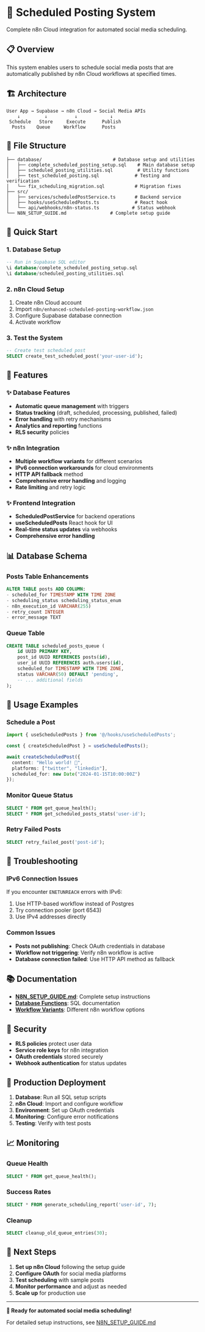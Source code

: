 # 🚀 Scheduled Posting System

Complete n8n Cloud integration for automated social media scheduling.

## 📋 Overview

This system enables users to schedule social media posts that are automatically published by n8n Cloud workflows at specified times.

## 🏗️ Architecture

```
User App → Supabase → n8n Cloud → Social Media APIs
    ↓         ↓          ↓            ↓
 Schedule   Store     Execute      Publish
  Posts    Queue     Workflow      Posts
```

## 📁 File Structure

```
├── database/                          # Database setup and utilities
│   ├── complete_scheduled_posting_setup.sql    # Main database setup
│   ├── scheduled_posting_utilities.sql         # Utility functions
│   ├── test_scheduled_posting.sql             # Testing and verification
│   └── fix_scheduling_migration.sql           # Migration fixes
├── src/
│   ├── services/scheduledPostService.ts       # Backend service
│   ├── hooks/useScheduledPosts.ts             # React hook
│   └── api/webhooks/n8n-status.ts            # Status webhook
└── N8N_SETUP_GUIDE.md                # Complete setup guide
```

## 🚀 Quick Start

### 1. Database Setup
```sql
-- Run in Supabase SQL editor
\i database/complete_scheduled_posting_setup.sql
\i database/scheduled_posting_utilities.sql
```

### 2. n8n Cloud Setup
1. Create n8n Cloud account
2. Import `n8n/enhanced-scheduled-posting-workflow.json`
3. Configure Supabase database connection
4. Activate workflow

### 3. Test the System
```sql
-- Create test scheduled post
SELECT create_test_scheduled_post('your-user-id');
```

## 🔧 Features

### ✨ Database Features
- **Automatic queue management** with triggers
- **Status tracking** (draft, scheduled, processing, published, failed)
- **Error handling** with retry mechanisms
- **Analytics and reporting** functions
- **RLS security** policies

### ✨ n8n Integration
- **Multiple workflow variants** for different scenarios
- **IPv6 connection workarounds** for cloud environments
- **HTTP API fallback** method
- **Comprehensive error handling** and logging
- **Rate limiting** and retry logic

### ✨ Frontend Integration
- **ScheduledPostService** for backend operations
- **useScheduledPosts** React hook for UI
- **Real-time status updates** via webhooks
- **Comprehensive error handling**

## 📊 Database Schema

### Posts Table Enhancements
```sql
ALTER TABLE posts ADD COLUMN:
- scheduled_for TIMESTAMP WITH TIME ZONE
- scheduling_status scheduling_status_enum
- n8n_execution_id VARCHAR(255)
- retry_count INTEGER
- error_message TEXT
```

### Queue Table
```sql
CREATE TABLE scheduled_posts_queue (
    id UUID PRIMARY KEY,
    post_id UUID REFERENCES posts(id),
    user_id UUID REFERENCES auth.users(id),
    scheduled_for TIMESTAMP WITH TIME ZONE,
    status VARCHAR(50) DEFAULT 'pending',
    -- ... additional fields
);
```

## 🔧 Usage Examples

### Schedule a Post
```typescript
import { useScheduledPosts } from '@/hooks/useScheduledPosts';

const { createScheduledPost } = useScheduledPosts();

await createScheduledPost({
  content: "Hello world! 🚀",
  platforms: ["twitter", "linkedin"],
  scheduled_for: new Date("2024-01-15T10:00:00Z")
});
```

### Monitor Queue Status
```sql
SELECT * FROM get_queue_health();
SELECT * FROM get_scheduled_posts_stats('user-id');
```

### Retry Failed Posts
```sql
SELECT retry_failed_post('post-id');
```

## 🚨 Troubleshooting

### IPv6 Connection Issues
If you encounter `ENETUNREACH` errors with IPv6:
1. Use HTTP-based workflow instead of Postgres
2. Try connection pooler (port 6543)
3. Use IPv4 addresses directly

### Common Issues
- **Posts not publishing**: Check OAuth credentials in database
- **Workflow not triggering**: Verify n8n workflow is active
- **Database connection failed**: Use HTTP API method as fallback

## 📚 Documentation

- **[N8N_SETUP_GUIDE.md](N8N_SETUP_GUIDE.md)**: Complete setup instructions
- **[Database Functions](database/)**: SQL documentation
- **[Workflow Variants](n8n/)**: Different n8n workflow options

## 🔐 Security

- **RLS policies** protect user data
- **Service role keys** for n8n integration
- **OAuth credentials** stored securely
- **Webhook authentication** for status updates

## 🚀 Production Deployment

1. **Database**: Run all SQL setup scripts
2. **n8n Cloud**: Import and configure workflow
3. **Environment**: Set up OAuth credentials
4. **Monitoring**: Configure error notifications
5. **Testing**: Verify with test posts

## 📈 Monitoring

### Queue Health
```sql
SELECT * FROM get_queue_health();
```

### Success Rates
```sql
SELECT * FROM generate_scheduling_report('user-id', 7);
```

### Cleanup
```sql
SELECT cleanup_old_queue_entries(30);
```

## 🎯 Next Steps

1. **Set up n8n Cloud** following the setup guide
2. **Configure OAuth** for social media platforms
3. **Test scheduling** with sample posts
4. **Monitor performance** and adjust as needed
5. **Scale up** for production use

---

**🚀 Ready for automated social media scheduling!**

For detailed setup instructions, see [N8N_SETUP_GUIDE.md](N8N_SETUP_GUIDE.md)
